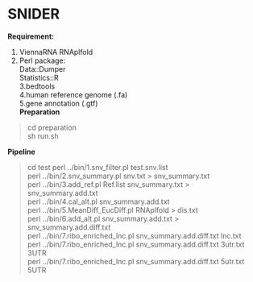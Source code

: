 # SNIDER
**Requirement:**
1. ViennaRNA RNAplfold
2. Perl package:</br>
Data::Dumper</br>
Statistics::R</br>
3.bedtools</br>
4.human reference genome (.fa)</br>
5.gene annotation (.gtf)</br>
**Preparation**</br>
>cd preparation</br>
>sh run.sh</br>




**Pipeline**</br>
>cd test
>perl ../bin/1.snv_filter.pl test.snv.list </br>
>perl ../bin/2.snv_summary.pl snv.txt > snv_summary.txt </br>
>perl ../bin/3.add_ref.pl Ref.list snv_summary.txt > snv_summary.add.txt </br>
>perl ../bin/4.cal_alt.pl snv_summary.add.txt </br> 
>perl ../bin/5.MeanDiff_EucDiff.pl RNAplfold > dis.txt </br>
>perl ../bin/6.add_alt.pl snv_summary.add.txt > snv_summary.add.diff.txt</br>
>perl ../bin/7.ribo_enriched_lnc.pl snv_summary.add.diff.txt lnc.txt</br>
>perl ../bin/7.ribo_enriched_lnc.pl snv_summary.add.diff.txt 3utr.txt 3UTR</br>
>perl ../bin/7.ribo_enriched_lnc.pl snv_summary.add.diff.txt 5utr.txt 5UTR</br>

